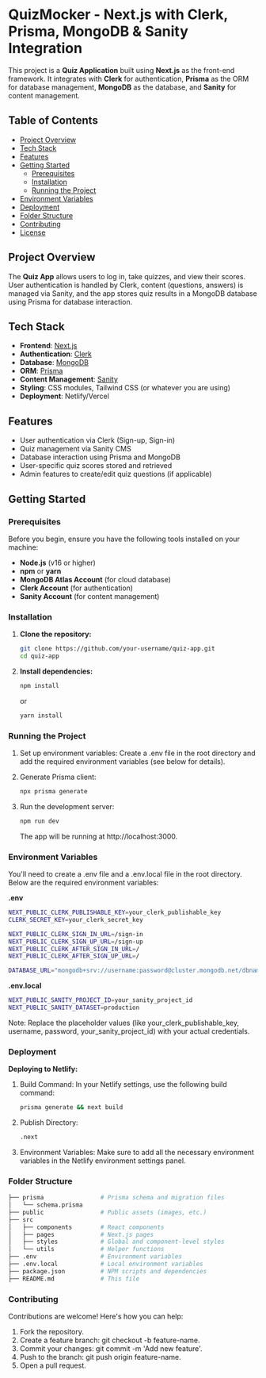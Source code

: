 # **QuizMocker - Next.js with Clerk, Prisma, MongoDB & Sanity Integration**

This project is a **Quiz Application** built using **Next.js** as the front-end framework. It integrates with **Clerk** for authentication, **Prisma** as the ORM for database management, **MongoDB** as the database, and **Sanity** for content management.

## **Table of Contents**

- [Project Overview](#project-overview)
- [Tech Stack](#tech-stack)
- [Features](#features)
- [Getting Started](#getting-started)
  - [Prerequisites](#prerequisites)
  - [Installation](#installation)
  - [Running the Project](#running-the-project)
- [Environment Variables](#environment-variables)
- [Deployment](#deployment)
- [Folder Structure](#folder-structure)
- [Contributing](#contributing)
- [License](#license)

## **Project Overview**

The **Quiz App** allows users to log in, take quizzes, and view their scores. User authentication is handled by Clerk, content (questions, answers) is managed via Sanity, and the app stores quiz results in a MongoDB database using Prisma for database interaction.

## **Tech Stack**

- **Frontend**: [Next.js](https://nextjs.org/)
- **Authentication**: [Clerk](https://clerk.dev/)
- **Database**: [MongoDB](https://www.mongodb.com/)
- **ORM**: [Prisma](https://www.prisma.io/)
- **Content Management**: [Sanity](https://www.sanity.io/)
- **Styling**: CSS modules, Tailwind CSS (or whatever you are using)
- **Deployment**: Netlify/Vercel

## **Features**

- User authentication via Clerk (Sign-up, Sign-in)
- Quiz management via Sanity CMS
- Database interaction using Prisma and MongoDB
- User-specific quiz scores stored and retrieved
- Admin features to create/edit quiz questions (if applicable)

## **Getting Started**

### **Prerequisites**

Before you begin, ensure you have the following tools installed on your machine:

- **Node.js** (v16 or higher)
- **npm** or **yarn**
- **MongoDB Atlas Account** (for cloud database)
- **Clerk Account** (for authentication)
- **Sanity Account** (for content management)

### **Installation**

1. **Clone the repository:**

   ```bash
   git clone https://github.com/your-username/quiz-app.git
   cd quiz-app

2. **Install dependencies:**

   ```bash
   npm install
   ```

   or
   ```bash
   yarn install
   ```

### **Running the Project**

1. Set up environment variables: Create a .env file in the root directory and add the required environment variables (see below for details).

2. Generate Prisma client:
  
   ```bash
   npx prisma generate
   ```
3. Run the development server:

   ```bash
   npm run dev
   ```

   The app will be running at http://localhost:3000.

### **Environment Variables**
   You'll need to create a .env file and a .env.local file in the root directory. Below are the required environment variables:

**.env**

   ```bash
   NEXT_PUBLIC_CLERK_PUBLISHABLE_KEY=your_clerk_publishable_key
   CLERK_SECRET_KEY=your_clerk_secret_key

   NEXT_PUBLIC_CLERK_SIGN_IN_URL=/sign-in
   NEXT_PUBLIC_CLERK_SIGN_UP_URL=/sign-up
   NEXT_PUBLIC_CLERK_AFTER_SIGN_IN_URL=/
   NEXT_PUBLIC_CLERK_AFTER_SIGN_UP_URL=/

   DATABASE_URL="mongodb+srv://username:password@cluster.mongodb.net/dbname?retryWrites=true&w=majority"
   ```
**.env.local**

   ```bash
  NEXT_PUBLIC_SANITY_PROJECT_ID=your_sanity_project_id
  NEXT_PUBLIC_SANITY_DATASET=production
   ```
  Note: Replace the placeholder values (like your_clerk_publishable_key, username, password, your_sanity_project_id) with your 
  actual credentials.

### **Deployment**

**Deploying to Netlify:**
1. Build Command: In your Netlify settings, use the following build command:

   ```bash
   prisma generate && next build
   ```
2. Publish Directory:

   ```bash
   .next
   ```
3. Environment Variables: Make sure to add all the necessary environment variables in the Netlify environment settings panel.

### **Folder Structure**
   ```bash
   ├── prisma                # Prisma schema and migration files
   │   └── schema.prisma
   ├── public                # Public assets (images, etc.)
   ├── src
   │   ├── components        # React components
   │   ├── pages             # Next.js pages
   │   ├── styles            # Global and component-level styles
   │   └── utils             # Helper functions
   ├── .env                  # Environment variables
   ├── .env.local            # Local environment variables
   ├── package.json          # NPM scripts and dependencies
   ├── README.md             # This file
   ```
### **Contributing**
Contributions are welcome! Here's how you can help:
1. Fork the repository.
2. Create a feature branch: git checkout -b feature-name.
3. Commit your changes: git commit -m 'Add new feature'.
4. Push to the branch: git push origin feature-name.
5. Open a pull request.




